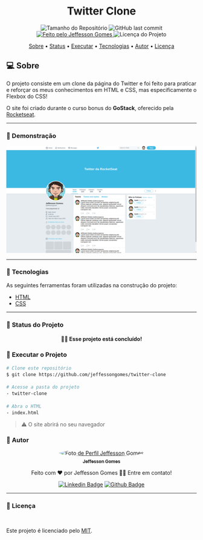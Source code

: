 <h1 align="center">Twitter Clone</h1>
<!-- <img alt="Proffy" src="./github/banner.png"> -->
<p align="center">
  <img alt="Tamanho do Repositório" src="https://img.shields.io/github/repo-size/jeffessongomes/twitter-clone?style=for-the-badge">
  <img alt="GitHub last commit" src="https://img.shields.io/github/last-commit/jeffessongomes/twitter-clone?style=for-the-badge">
  <a href="https://github.com/jeffessongomes">
    <img alt="Feito pelo Jeffesson Gomes" src="https://img.shields.io/badge/feito%20por-Jeffesson Gomes-%237519C1?style=for-the-badge">
  </a>
  <img alt="Licença do Projeto" src="https://img.shields.io/github/license/jeffessongomes/twitter-clone?style=for-the-badge"/>
<p>

<p align="center">
 <a href="#computer-sobre">Sobre</a> •
 <a href="#triangular_ruler-status-do-projeto">Status</a> •
 <a href="#dvd-executar-o-projeto">Executar</a> •
 <a href="#hammer-tecnologias">Tecnologias</a> •
 <a href="#boy-autor">Autor</a> •
 <a href="#page_facing_up-licença">Licença</a>
</p>

## :computer: Sobre

O projeto consiste em um clone da página do Twitter e foi feito para praticar e reforçar os meus conhecimentos em HTML e CSS, mas especificamente o Flexbox do CSS!

O site foi criado durante o curso bonus do **GoStack**, oferecido pela [Rocketseat](https://www.rocketseat.com.br).

---

### :camera_flash: Demonstração

<p align="center">
  <img alt="Twitter" src="./.github/assets/twitter.png">
</p>

---

### :hammer: **Tecnologias**

As seguintes ferramentas foram utilizadas na construção do projeto:

- [HTML](https://www.w3schools.com/html/)
- [CSS](https://www.w3schools.com/css/)

---
### :triangular_ruler: **Status do Projeto**

<h4 align="center"> 
	👨‍🏫 Esse projeto está concluído!
</h4>

### :dvd: **Executar o Projeto**

```bash
# Clone este repositório
$ git clone https://github.com/jeffessongomes/twitter-clone

# Acesse a pasta do projeto
- twitter-clone

# Abra o HTML
- index.html
```

> ⚠️ O site abrirá no seu navegador

### :boy: **Autor**

<div align="center">
<a href="https://github.com/jeffessongomes">
 <img style="border-radius: 50%;" src="https://avatars3.githubusercontent.com/u/17955358?s=460&u=ba042b3e183a3e36de57089bb11196ef3985de26&v=4" width="100px;" alt="Foto de Perfil Jeffesson Gomes"/>
 <br />
 <sub><b>Jeffesson Gomes</b></sub></a>

Feito com ❤️ por Jeffesson Gomes 👋🏽 Entre em contato!

[![Linkedin Badge](https://img.shields.io/badge/-Jeffesson_Gomes-blue?style=flat-square&logo=Linkedin&logoColor=white&link=https://www.linkedin.com/in/jeffesson-gomes-de-almeida-2b36911aa/)](https://www.linkedin.com/in/jeffesson-gomes-de-almeida-2b36911aa/)
[![Github Badge](https://img.shields.io/badge/-Jeffesson_Gomes-000?style=flat-square&logo=Github&logoColor=white&link=https://github.com/jeffessongomes)](https://github.com/jeffessongomes)
</div>

---
### :page_facing_up: **Licença**

<br />

Este projeto é licenciado pelo [MIT](./LICENSE).
